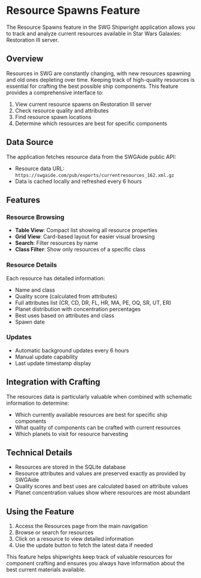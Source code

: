 # Resource Spawns Feature

The Resource Spawns feature in the SWG Shipwright application allows you to track and analyze current resources available in Star Wars Galaxies: Restoration III server.

## Overview

Resources in SWG are constantly changing, with new resources spawning and old ones depleting over time. Keeping track of high-quality resources is essential for crafting the best possible ship components. This feature provides a comprehensive interface to:

1. View current resource spawns on Restoration III server
2. Check resource quality and attributes
3. Find resource spawn locations
4. Determine which resources are best for specific components

## Data Source

The application fetches resource data from the SWGAide public API:

- Resource data URL: `https://swgaide.com/pub/exports/currentresources_162.xml.gz`
- Data is cached locally and refreshed every 6 hours

## Features

### Resource Browsing

- **Table View**: Compact list showing all resource properties
- **Grid View**: Card-based layout for easier visual browsing
- **Search**: Filter resources by name
- **Class Filter**: Show only resources of a specific class

### Resource Details

Each resource has detailed information:

- Name and class
- Quality score (calculated from attributes)
- Full attributes list (CR, CD, DR, FL, HR, MA, PE, OQ, SR, UT, ER)
- Planet distribution with concentration percentages
- Best uses based on attributes and class
- Spawn date

### Updates

- Automatic background updates every 6 hours
- Manual update capability
- Last update timestamp display

## Integration with Crafting

The resources data is particularly valuable when combined with schematic information to determine:

- Which currently available resources are best for specific ship components
- What quality of components can be crafted with current resources
- Which planets to visit for resource harvesting

## Technical Details

- Resources are stored in the SQLite database
- Resource attributes and values are preserved exactly as provided by SWGAide
- Quality scores and best uses are calculated based on attribute values
- Planet concentration values show where resources are most abundant

## Using the Feature

1. Access the Resources page from the main navigation
2. Browse or search for resources
3. Click on a resource to view detailed information
4. Use the update button to fetch the latest data if needed

This feature helps shipwrights keep track of valuable resources for component crafting and ensures you always have information about the best current materials available.
